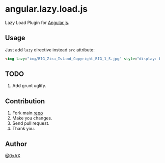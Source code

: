 angular.lazy.load.js
=====================

Lazy Load Plugin for [Angular.js](http://angularjs.org/).

Usage
--------------

Just add `lazy` directive instead `src` attribute:

```html
<img lazy="img/BIG_Zira_Island_Copyright_BIG_1_S.jpg" style="display: block; left: 10px; margin-top: 10px;"></img>
```

TODO
---------------

 1. Add grunt uglify.

Contribution
---------------

 1. Fork main [repo](https://github.com/angularify/angular.lazy.load.js)
 2. Make you changes.
 3. Send pull request.
 4. Thank you.

Author
----------------

[@0xAX](https://twitter.com/0xAX)
